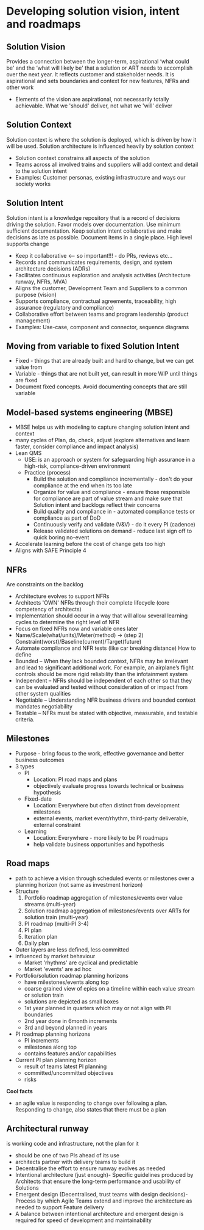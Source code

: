 # Developing solution vision, intent and roadmaps

## Solution Vision
Provides a connection between the longer-term, aspirational ‘what could be' and the ‘what will likely be' that a 
solution or ART needs to accomplish over the next year. It reflects customer and stakeholder needs. It is
aspirational and sets boundaries and context for new features, NFRs and other work

* Elements of the vision are aspirational, not necessarily totally achievable. What we 'should' deliver, not what we 'will' deliver

## Solution Context
Solution context is where the solution is deployed, which is driven by how it will be used. Solution architecture 
is influenced heavily by solution context

* Solution context constrains all aspects of the solution
* Teams across all involved trains and suppliers will add context and detail to the solution intent
* Examples: Customer personas, existing infrastructure and ways our society works

## Solution Intent
Solution intent is a knowledge repository that is a record of decisions driving the solution. Favor models over documentation. 
Use minimum sufficient documentation. Keep solution intent collaborative and make decisions as late as possible. Document
items in a single place. High level supports change
* Keep it collaborative <-- so important!!! - do PRs, reviews etc...
* Records and communicates requirements, design, and system architecture decisions (ADRs)
* Facilitates continuous exploration and analysis activities (Architecture runway, NFRs, MVA)
* Aligns the customer, Development Team and Suppliers to a common purpose (vision)
* Supports compliance, contractual agreements, traceability, high assurance (regulatory and compliance)
* Collaborative effort between teams and program leadership (product management)
* Examples: Use-case, component and connector, sequence diagrams

## Moving from variable to fixed Solution Intent
* Fixed - things that are already built and hard to change, but we can get value from
* Variable - things that are not built yet, can result in more WIP until things are fixed
* Document fixed concepts. Avoid documenting concepts that are still variable

## Model-based systems engineering (MBSE)
* MBSE helps us with modeling to capture changing solution intent and context
* many cycles of Plan, do, check, adjust (explore alternatives and learn faster, consider compliance and impact analysis)
* Lean QMS 
  * USE: is an approach or system for safeguarding high assurance in a high-risk, compliance-driven environment
  * Practice (process)
    * Build the solution and compliance incrementally - don't do your compliance at the end when its too late
    * Organize for value and compliance - ensure those responsible for compliance are part of value stream and make sure that Solution intent and backlogs reflect their concerns 
    * Build quality and compliance in - automated compliance tests or compliance as part of DoD
    * Continuously verify and validate (V&V) - do it every PI (cadence) 
    * Release validated solutions on demand - reduce last sign off to quick boring no-event 
* Accelerate learning before the cost of change gets too high
* Aligns with SAFE Principle 4

## NFRs
Are constraints on the backlog
* Architecture evolves to support NFRs
* Architects 'OWN' NFRs through their complete lifecycle (core competency of architects)
* Implementation should occur in a way that will allow several learning cycles to determine the right level of NFR
* Focus on fixed NFRs now and variable ones later
* Name/Scale(what/units)/Meter(method) -> (step 2) Constraint(worst)/Baseline(current)/Target(future)
* Automate compliance and NFR tests (like car breaking distance)
How to define
* Bounded – When they lack bounded context, NFRs may be irrelevant and lead to significant additional work. For example, an airplane’s flight controls should be more rigid reliability than the infotainment system
* Independent – NFRs should be independent of each other so that they can be evaluated and tested without consideration of or impact from other system qualities
* Negotiable – Understanding NFR business drivers and bounded context mandates negotiability
* Testable – NFRs must be stated with objective, measurable, and testable criteria.

## Milestones
* Purpose - bring focus to the work, effective governance and better business outcomes
* 3 types
  * PI
    * Location: PI road maps and plans
    * objectively evaluate progress towards technical or business hypothesis
  * Fixed-date
    * Location: Everywhere but often distinct from development milestones
    * external events, market event/rhythm, third-party deliverable, external constraint
  * Learning
    * Location: Everywhere - more likely to be PI roadmaps
    * help validate business opportunities and hypothesis

## Road maps
* path to achieve a vision through scheduled events or milestones over a planning horizon (not same as investment horizon)
* Structure
  1. Portfolio roadmap aggregation of milestones/events over value streams (multi-year)
  2. Solution roadmap aggregation of milestones/events over ARTs for solution train (multi-year)
  3. PI roadmap (multi-PI 3-4)
  4. PI plan
  5. Iteration plan
  6. Daily plan
* Outer layers are less defined, less committed
* influenced by market behaviour
  * Market 'rhythms' are cyclical and predictable
  * Market 'events' are ad hoc
* Portfolio/solution roadmap planning horizons
  * have milestones/events along top
  * coarse grained view of epics on a timeline within each value stream or solution train
  * solutions are depicted as small boxes
  * 1st year planned in quarters which may or not align with PI boundaries
  * 2nd year done in 6month increments
  * 3rd and beyond planned in years
* PI roadmap planning horizons
  * PI increments
  * milestones along top
  * contains features and/or capabilities
* Current PI plan planning horizon
  * result of teams latest PI planning
  * committed/uncommitted objectives
  * risks

**Cool facts**
* an agile value is responding to change over following a plan. Responding to change, also states that there must be a plan

## Architectural runway
is working code and infrastructure, not the plan for it
* should be one of two PIs ahead of its use
* architects partner with delivery teams to build it
* Decentralise the effort to ensure runway evolves as needed
* Intentional architecture (just enough)- Specific guidelines produced by Architects that ensure the long-term 
performance and usability of Solutions
* Emergent design (Decentralised, trust teams with design decisions)- Process by which Agile Teams extend and 
improve the architecture as needed to support Feature delivery
* A balance between intentional architecture and emergent design is required for speed of development and
maintainability 
